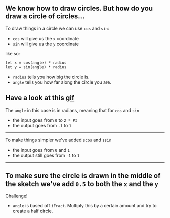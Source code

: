 We know how to draw circles. But how do you draw a circle of circles...
---
To draw things in a circle we can use `cos` and `sin`:
- `cos` will give us the `x` coordinate
- `sin` will give us the `y` coordinate

like so:
```
let x = cos(angle) * radius
let y = sin(angle) * radius
```
- `radius` tells you how big the circle is. 
- `angle` tells you how far along the circle you are.

Have a look at this [gif](https://commons.wikimedia.org/wiki/File:Circle_cos_sin.gif)
---
The `angle` in this case is in radians, meaning that for `cos` and `sin`
- the input goes from `0` to `2 * PI`
- the output goes from `-1` to `1`
---
To make things simpler we've added `scos` and `ssin` 
- the input goes from `0` and `1`
- the output still goes from `-1` to `1`
---
To make sure the circle is drawn in the middle of the sketch we've add `0.5` to both the `x` and the `y`
---
Challenge! 
- `angle` is based off `iFract`. Multiply this by a certain amount and try to create a half circle.